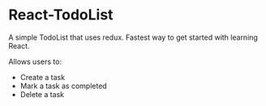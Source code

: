 # React-TodoList
A simple TodoList that uses redux. Fastest way to get started with learning React.

Allows users to:
- Create a task
- Mark a task as completed
- Delete a task
